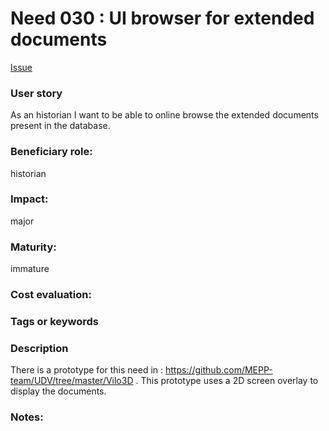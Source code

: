 # Need 030 : UI browser for extended documents

[Issue](https://github.com/MEPP-team/RICT/issues/36)

### User story
As an historian I want to be able to online browse the extended documents present in the database. 

### Beneficiary role: 
historian

### Impact: 
major

### Maturity:
immature

### Cost evaluation:

### Tags or keywords

### Description
There is a prototype for this need in : https://github.com/MEPP-team/UDV/tree/master/Vilo3D . 
This prototype uses a 2D screen overlay to display the documents.

### Notes:
